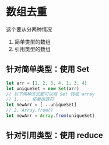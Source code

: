 # 数组去重

这个要从分两种情况

1. 简单类型的数组
2. 引用类型的数组

## 针对简单类型：使用 Set

```js
let arr = [1, 2, 3, 4, 1, 3, 4]
let uniqueSet = new Set(arr)
// 以下两种方式都可以将 Set 转成 array
// 1. ... 拓展运算符
let newArr = [...uniqueSet]
// 2. Array.from() 
let newArr = Array.from(uniqueSet)
```

## 针对引用类型：使用 reduce

